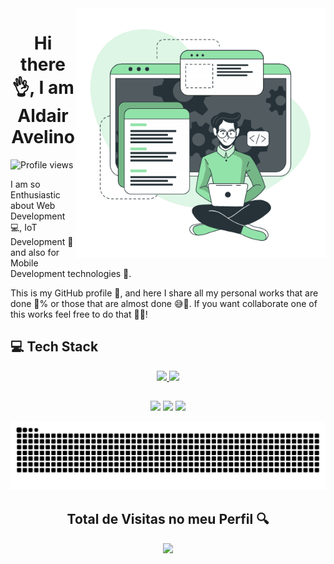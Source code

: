 <img align="right" height="400em" src="img/Developer-Activity.gif"/>
<h1 align="center">Hi there 👌, I am Aldair Avelino</h1>
<p align="left"> <img src="https://komarev.com/ghpvc/?username=AldairAvelino&color=yellow" alt="Profile views" /> </p>

<div>
  <p>
    I am so Enthusiastic about Web Development 💻, IoT Development 🤖 and also for Mobile Development technologies 📱.
  </p>
  <p>
    This is my GitHub profile 📝, and here I share all my personal works that are done 💯% or those that are almost done 😅💯.
    If you want collaborate one of this works feel free to do that 🎉🆓!
  </p>
  
  <h2>💻 Tech Stack</h2>
    

</div>

<div align="center">
  <a href="https://facebook.com/aldair.avelino.587">
  <img height="160em" src="https://github-readme-stats.vercel.app/api?username=AldairAvelino&show_icons=true&theme=nord&include_all_commits=true&count_private=true"/>
  <img height="160em" src="https://github-readme-stats.vercel.app/api/top-langs/?username=AldairAvelino&layout=compact&langs_count=7&theme=nord"/>
</div>
  
  ##
 
<div align="center"> 
  <a href="https://www.instagram.com/aldair_avelino/" target="_blank"><img src="https://img.shields.io/badge/-Instagram-%23E4405F?style=for-the-badge&logo=instagram&logoColor=white" target="_blank"></a> 
  <a href = "mailto:aldair03avelino@gmail.com"><img src="https://img.shields.io/badge/-Gmail-%23333?style=for-the-badge&logo=gmail&logoColor=white" target="_blank"></a>
  <a href="https://www.linkedin.com/in/aldair-fernando-antónio-avelino-a0bb641ab/" target="_blank"><img src="https://img.shields.io/badge/-LinkedIn-%230077B5?style=for-the-badge&logo=linkedin&logoColor=white" target="_blank"></a>
  
  ![Snake animation](https://github.com/AldairAvelino/AldairAvelino/blob/output/github-contribution-grid-snake.svg)
  
  <p align="center"> 

  <h2>Total de Visitas no meu Perfil 🔍</h2>
  <p align="center"> 
  <img alingn="center" src="https://profile-counter.glitch.me/AldairAvelino/count.svg" />
  </p>

  </p>
  
</div>
